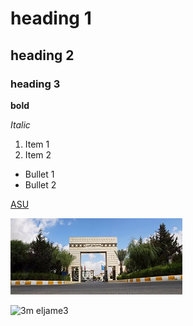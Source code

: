 # heading 1
## heading 2
### heading 3
**bold**


_Italic_
1. Item 1
2. Item 2
- Bullet 1
- Bullet 2

[ASU](https://www.asu.edu.jo/en/Pages/default.aspx)

![ASU](Doc/images/asu.png)

![3m eljame3](https://encrypted-tbn0.gstatic.com/images?q=tbn:ANd9GcTyAd-8LAMM0omQY4SRXRvhSDIaqqPaC8Wvzg&usqp=CAU)


